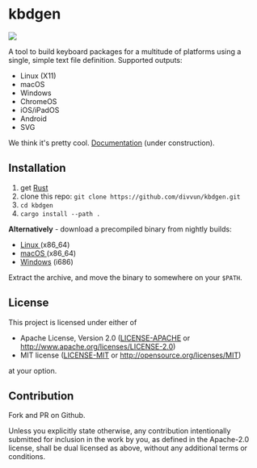 # kbdgen

[![](https://divvun-tc.thetc.se/api/github/v1/repository/divvun/kbdgen/main/badge.svg)](https://divvun-tc.thetc.se/api/github/v1/repository/divvun/kbdgen/main/latest)

A tool to build keyboard packages for a multitude of platforms using a single, simple text file definition. Supported outputs:

- Linux (X11)
- macOS
- Windows
- ChromeOS
- iOS/iPadOS
- Android
- SVG

We think it's pretty cool.
[Documentation](https://divvun.github.io/kbdgen/) (under construction).

## Installation

1. get [Rust](https://www.rust-lang.org/learn/get-started)
1. clone this repo: `git clone https://github.com/divvun/kbdgen.git`
2. `cd kbdgen`
1. `cargo install --path .`

**Alternatively** - download a precompiled binary from nightly builds:

* [Linux  ](https://pahkat.uit.no/devtools/download/kbdgen?channel=nightly&platform=linux)   (x86_64)
* [macOS  ](https://pahkat.uit.no/devtools/download/kbdgen?channel=nightly&platform=macos)   (x86_64)
* [Windows](https://pahkat.uit.no/devtools/download/kbdgen?channel=nightly&platform=windows) (i686)

Extract the archive, and move the binary to somewhere on your `$PATH`.

## License

This project is licensed under either of

 * Apache License, Version 2.0 ([LICENSE-APACHE](LICENSE-APACHE) or http://www.apache.org/licenses/LICENSE-2.0)
 * MIT license ([LICENSE-MIT](LICENSE-MIT) or http://opensource.org/licenses/MIT)

at your option.

## Contribution

Fork and PR on Github.

Unless you explicitly state otherwise, any contribution intentionally submitted
for inclusion in the work by you, as defined in the Apache-2.0 license, shall be dual licensed as above, without any
additional terms or conditions.
